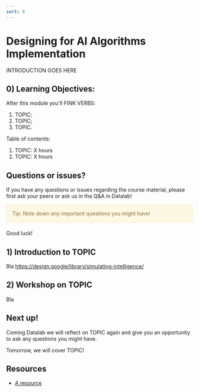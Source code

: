 ```yaml
---
sort: 9
---
```


# Designing for AI Algorithms Implementation

INTRODUCTION GOES HERE

## 0) Learning Objectives:
After this module you'll FINK VERBS:
1. TOPIC;
2. TOPIC;
3. TOPIC.

Table of contents:
1. TOPIC: X hours
2. TOPIC: X hours


## Questions or issues?
If you have any questions or issues regarding the course material, please first ask your peers or ask us in the Q&A in Datalab!

<div style="padding: 15px; border: 1px solid transparent; border-color: transparent; margin-bottom: 20px; border-radius: 4px; color: #8a6d3b;; background-color: #fcf8e3; border-color: #faebcc;">
Tip: Note down any important questions you might have!
 </div>

Good luck!


## 1) Introduction to TOPIC
Bla
https://design.google/library/simulating-intelligence/

## 2) Workshop on TOPIC
Bla


## Next up!
Coming Datalab we will reflect on TOPIC again and give you an opportunity to ask any questions you might have.

Tomorrow, we will cover TOPIC!


## Resources
- [A resource](www.google.com)

